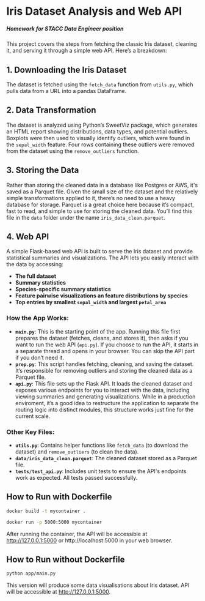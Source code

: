# Iris Dataset Analysis and Web API
##### Homework for STACC Data Engineer position

This project covers the steps from fetching the classic Iris dataset, cleaning it, and serving it through a simple web API. Here’s a breakdown:

## 1. Downloading the Iris Dataset
The dataset is fetched using the `fetch_data` function from `utils.py`, which pulls data from a URL into a pandas DataFrame.

## 2. Data Transformation
The dataset is analyzed using Python’s SweetViz package, which generates an HTML report showing distributions, data types, and potential outliers. Boxplots were then used to visually identify outliers, which were found in the `sepal_width` feature. Four rows containing these outliers were removed from the dataset using the `remove_outliers` function.

## 3. Storing the Data
Rather than storing the cleaned data in a database like Postgres or AWS, it's saved as a Parquet file. Given the small size of the dataset and the relatively simple transformations applied to it, there’s no need to use a heavy database for storage. Parquet is a great choice here because it’s compact, fast to read, and simple to use for storing the cleaned data. You’ll find this file in the `data` folder under the name `iris_data_clean.parquet`.

## 4. Web API
A simple Flask-based web API is built to serve the Iris dataset and provide statistical summaries and visualizations. The API lets you easily interact with the data by accessing:
- **The full dataset**
- **Summary statistics**
- **Species-specific summary statistics**
- **Feature pairwise visualizations an feature distributions by species**
- **Top entries by smallest `sepal_width` and largest `petal_area`**

### How the App Works:
- **`main.py`**: This is the starting point of the app. Running this file first prepares the dataset (fetches, cleans, and stores it), then asks if you want to run the web API (`api.py`). If you choose to run the API, it starts in a separate thread and opens in your browser. You can skip the API part if you don’t need it.
- **`prep.py`**: This script handles fetching, cleaning, and saving the dataset. It’s responsible for removing outliers and storing the cleaned data as a Parquet file.
- **`api.py`**: This file sets up the Flask API. It loads the cleaned dataset and exposes various endpoints for you to interact with the data, including viewing summaries and generating visualizations. While in a production enviroment, it’s a good idea to restructure the application to separate the routing logic into distinct modules, this structure works just fine for the current scale.

### Other Key Files:
- **`utils.py`**: Contains helper functions like `fetch_data` (to download the dataset) and `remove_outliers` (to clean the data).
- **`data/iris_data_clean.parquet`**: The cleaned dataset stored as a Parquet file. 
- **`tests/test_api.py`**: Includes unit tests to ensure the API's endpoints work as expected. All tests passed successfully.

## How to Run with Dockerfile
   ```bash
   docker build -t mycontainer .

   docker run -p 5000:5000 mycontainer
```

After running the container, the API will be accessible at http://127.0.0.1:5000 or http://localhost:5000 in your web browser.

## How to Run without Dockerfile
   ```bash
   python app/main.py    
```

This version will produce some data visualisations about Iris dataset. API will be accessible at http://127.0.0.1:5000.